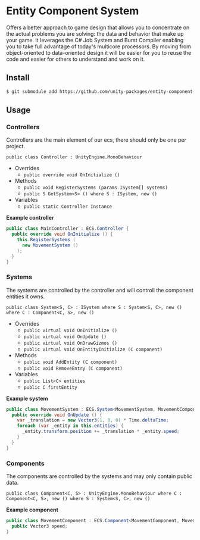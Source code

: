 # Entity Component System

Offers a better approach to game design that allows you to concentrate on the actual problems you are solving: the data and behavior that make up your game. It leverages the C# Job System and Burst Compiler enabling you to take full advantage of today's multicore processors. By moving from object-oriented to data-oriented design it will be easier for you to reuse the code and easier for others to understand and work on it.

## Install

```sh
$ git submodule add https://github.com/unity-packages/entity-component-system Assets/packages/entity-component-system
```

## Usage

### Controllers
Controllers are the main element of our ecs, there should only be one per project.

`public class Controller : UnityEngine.MonoBehaviour`
- Overrides
  - `public override void OnInitialize ()`
- Methods
  - `public void RegisterSystems (params ISystem[] systems)`
  - `public S GetSystem<S> () where S : ISystem, new ()`
- Variables
  - `public static Controller Instance`

**Example controller**
```cs
public class MainController : ECS.Controller {
  public override void OnInitialize () {
    this.RegisterSystems (
      new MovementSystem ()
    );
  }
}
```

### Systems
The systems are controlled by the controller and will controll the component entities it owns.

`public class System<S, C> : ISystem where S : System<S, C>, new () where C : Component<C, S>, new ()`
- Overrides
  - `public virtual void OnInitialize ()`
  - `public virtual void OnUpdate ()`
  - `public virtual void OnDrawGizmos ()`
  - `public virtual void OnEntityInitialize (C component)`
- Methods
  - `public void AddEntity (C component)`
  - `public void RemoveEntry (C component)`
- Variables
  - `public List<C> entities`
  - `public C firstEntity`
  
**Example system**
```cs
public class MovementSystem : ECS.System<MovementSystem, MovementComponent> {
  public override void OnUpdate () {
    var _translation = new Vector3(1, 0, 0) * Time.deltaTime;
    foreach (var _entity in this.entities) {
      _entity.transform.position += _translation * _entity.speed;
    }
  }
}
```

### Components
The components are controlled by the systems and may only contain public data.

`public class Component<C, S> : UnityEngine.MonoBehaviour where C : Component<C, S>, new () where S : System<S, C>, new ()`
  
**Example component**
```cs
public class MovementComponent : ECS.Component<MovementComponent, MovementSystem> {
  public Vector3 speed;
}
```
